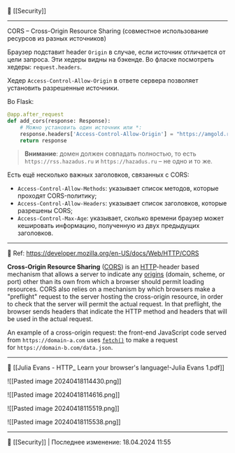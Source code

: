 📁 [[Security]]

----

CORS – Cross-Origin Resource Sharing (совместное использование ресурсов из разных источников)

Браузер подставит header `Origin` в случае, если источник отличается от цели запроса. Эти хедеры видны на бэкенде. Во фласке посмотреть хедеры: `request.headers`.

Хедер `Access-Control-Allow-Origin` в ответе сервера позволяет установить разрешенные источники.

Во Flask:

```python
@app.after_request
def add_cors(response: Response):
	# Можно установить один источник или *:
	response.headers['Access-Control-Allow-Origin'] = "https://amgold.ru:3000"
	return response
```

> **Внимание**: домен должен совпадать полностью, то есть `https://rss.hazadus.ru` и `https://hazadus.ru` – не одно и то же.

Есть ещё несколько важных заголовков, связанных с CORS:
- `Access-Control-Allow-Methods`: указывает список методов, которые проходят CORS-политику;
- `Access-Control-Allow-Headers`: указывает список заголовков, которые разрешены CORS;
- `Access-Control-Max-Age`: указывает, сколько времени браузер может кешировать информацию, полученную из двух предыдущих заголовков.

----
🔗 Ref: https://developer.mozilla.org/en-US/docs/Web/HTTP/CORS

**Cross-Origin Resource Sharing** ([CORS](https://developer.mozilla.org/en-US/docs/Glossary/CORS)) is an [HTTP](https://developer.mozilla.org/en-US/docs/Glossary/HTTP)-header based mechanism that allows a server to indicate any [origins](https://developer.mozilla.org/en-US/docs/Glossary/Origin) (domain, scheme, or port) other than its own from which a browser should permit loading resources. CORS also relies on a mechanism by which browsers make a "preflight" request to the server hosting the cross-origin resource, in order to check that the server will permit the actual request. In that preflight, the browser sends headers that indicate the HTTP method and headers that will be used in the actual request.

An example of a cross-origin request: the front-end JavaScript code served from `https://domain-a.com` uses [`fetch()`](https://developer.mozilla.org/en-US/docs/Web/API/fetch) to make a request for `https://domain-b.com/data.json`.

----
🔗 [[Julia Evans - HTTP_ Learn your browser's language!-Julia Evans 1.pdf]]

![[Pasted image 20240418114430.png]]

![[Pasted image 20240418114616.png]]

![[Pasted image 20240418115519.png]]

![[Pasted image 20240418115538.png]]



----
📂 [[Security]] | Последнее изменение: 18.04.2024 11:55